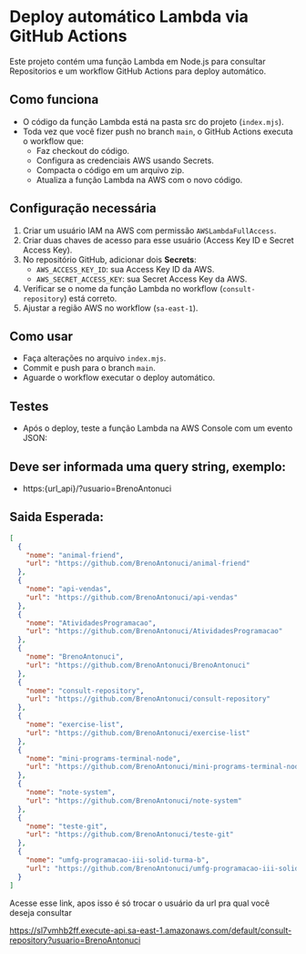 # Deploy automático Lambda via GitHub Actions

Este projeto contém uma função Lambda em Node.js para consultar Repositorios e um workflow GitHub Actions para deploy automático.

## Como funciona

- O código da função Lambda está na pasta src do projeto (`index.mjs`).
- Toda vez que você fizer push no branch `main`, o GitHub Actions executa o workflow que:
  - Faz checkout do código.
  - Configura as credenciais AWS usando Secrets.
  - Compacta o código em um arquivo zip.
  - Atualiza a função Lambda na AWS com o novo código.

## Configuração necessária

1. Criar um usuário IAM na AWS com permissão `AWSLambdaFullAccess`.
2. Criar duas chaves de acesso para esse usuário (Access Key ID e Secret Access Key).
3. No repositório GitHub, adicionar dois **Secrets**:
   - `AWS_ACCESS_KEY_ID`: sua Access Key ID da AWS.
   - `AWS_SECRET_ACCESS_KEY`: sua Secret Access Key da AWS.
4. Verificar se o nome da função Lambda no workflow (`consult-repository`) está correto.
5. Ajustar a região AWS no workflow (`sa-east-1`).

## Como usar

- Faça alterações no arquivo `index.mjs`.
- Commit e push para o branch `main`.
- Aguarde o workflow executar o deploy automático.

## Testes

- Após o deploy, teste a função Lambda na AWS Console com um evento JSON:

## Deve ser informada uma query string, exemplo:

- https:{url_api}/?usuario=BrenoAntonuci

## Saida Esperada:
```json
[
  {
    "nome": "animal-friend",
    "url": "https://github.com/BrenoAntonuci/animal-friend"
  },
  {
    "nome": "api-vendas",
    "url": "https://github.com/BrenoAntonuci/api-vendas"
  },
  {
    "nome": "AtividadesProgramacao",
    "url": "https://github.com/BrenoAntonuci/AtividadesProgramacao"
  },
  {
    "nome": "BrenoAntonuci",
    "url": "https://github.com/BrenoAntonuci/BrenoAntonuci"
  },
  {
    "nome": "consult-repository",
    "url": "https://github.com/BrenoAntonuci/consult-repository"
  },
  {
    "nome": "exercise-list",
    "url": "https://github.com/BrenoAntonuci/exercise-list"
  },
  {
    "nome": "mini-programs-terminal-node",
    "url": "https://github.com/BrenoAntonuci/mini-programs-terminal-node"
  },
  {
    "nome": "note-system",
    "url": "https://github.com/BrenoAntonuci/note-system"
  },
  {
    "nome": "teste-git",
    "url": "https://github.com/BrenoAntonuci/teste-git"
  },
  {
    "nome": "umfg-programacao-iii-solid-turma-b",
    "url": "https://github.com/BrenoAntonuci/umfg-programacao-iii-solid-turma-b"
  }
]
```
Acesse esse link, apos isso é só trocar o usuário da url pra qual você deseja consultar

https://sl7vmhb2ff.execute-api.sa-east-1.amazonaws.com/default/consult-repository?usuario=BrenoAntonuci
